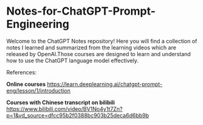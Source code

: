 # Notes-for-ChatGPT-Prompt-Engineering
Welcome to the ChatGPT Notes repository! Here you will find a collection of notes I learned and summarized from the learning videos which are released by OpenAI.Those courses are designed to learn and understand how to use the ChatGPT language model effectively.

References:

**Online courses**
https://learn.deeplearning.ai/chatgpt-prompt-eng/lesson/1/introduction

**Courses with Chinese transcript on bilibili**
https://www.bilibili.com/video/BV1No4y1t7Zn?p=1&vd_source=dfcc95b2f0388bc903b25deca6d6bb9b
